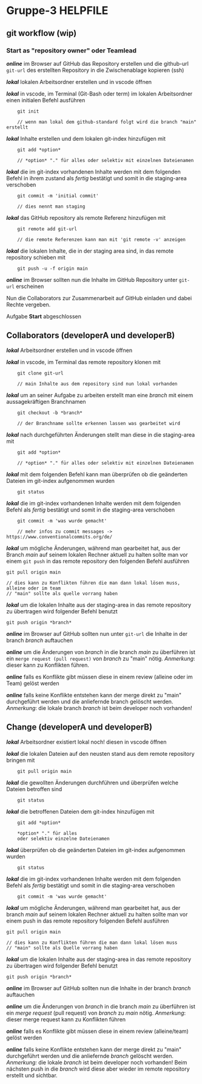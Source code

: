 



# Gruppe-3 HELPFILE
## git workflow (wip)
### Start as "repository owner" oder Teamlead

***online***	im Browser auf GitHub das Repository erstellen und die github-url `git-url` des erstellten Repository in die Zwischenablage kopieren (ssh)

***lokal***		lokalen Arbeitsordner erstellen und in vscode öffnen

***lokal***		in vscode, im Terminal (Git-Bash oder term) im lokalen Arbeitsordner einen initialen Befehl ausführen 

		git init
	
		// wenn man lokal dem github-standard folgt wird die branch "main" erstellt
***lokal***		Inhalte erstellen und dem lokalen git-index hinzufügen mit 
	
		git add *option*
		
		// *option* "." für alles oder selektiv mit einzelnen Dateienamen
***lokal***		die im git-index vorhandenen Inhalte werden mit dem folgenden Befehl  in ihrem zustand als _fertig_ bestätigt und somit in die staging-area verschoben

		git commit -m 'initial commit'

		// dies nennt man staging
***lokal***		das GitHub repository als remote Referenz hinzufügen mit 

		git remote add git-url
		
		// die remote Referenzen kann man mit 'git remote -v' anzeigen
***lokal***		die lokalen Inhalte, die in der staging area sind, in das remote repository schieben mit 

		git push -u -f origin main
***online***	im Browser sollten nun die Inhalte im GitHub Repository unter `git-url` erscheinen

Nun die Collaborators zur Zusammenarbeit auf GitHub einladen und dabei Rechte vergeben.

Aufgabe **Start** abgeschlossen

## Collaborators (developerA und developerB)

***lokal***		Arbeitsordner erstellen und in vscode öffnen

***lokal***		in vscode, im Terminal das remote repository klonen mit

		git clone git-url
		
		// main Inhalte aus dem repository sind nun lokal vorhanden
***lokal***		um an seiner Aufgabe zu arbeiten erstellt man eine *branch* mit einem aussagekräftigen Branchnamen

		git checkout -b *branch*
		
		// der Branchname sollte erkennen lassen was gearbeitet wird
***lokal***		nach durchgeführten Änderungen stellt man diese in die staging-area mit 	
		
		git add *option*
		
		// *option* "." für alles oder selektiv mit einzelnen Dateienamen
***lokal***		mit dem folgenden Befehl kann man überprüfen ob die geänderten Dateien im git-index aufgenommen wurden

		git status
***lokal***		die im git-index vorhandenen Inhalte werden mit dem folgenden Befehl als _fertig_ bestätigt und somit in die staging-area verschoben

		git commit -m 'was wurde gemacht'
		
		// mehr infos zu commit messages -> https://www.conventionalcommits.org/de/
***lokal***		um mögliche Änderungen, während man gearbeitet hat, aus der Branch *main* auf seinem lokalen Rechner aktuell zu halten sollte man vor einem `git push` in das remote repository den folgenden Befehl ausführen

	git pull origin main 

	// dies kann zu Konflikten führen die man dann lokal lösen muss, alleine oder im team
	// "main" sollte als quelle vorrang haben
***lokal***		um die lokalen Inhalte aus der staging-area in das remote repository zu übertragen wird folgender Befehl benutzt

	git push origin *branch*
***online***	im Browser auf GitHub sollten nun unter `git-url` die Inhalte in der branch *branch* auftauchen

***online***	um die Änderungen von *branch* in die branch *main* zu überführen ist ein `merge request (pull request)` von *branch* zu "main" nötig.  _Anmerkung_: dieser kann zu Konflikten führen.

***online***	falls es Konflikte gibt müssen diese in einem review (alleine oder im Team) gelöst werden

***online***	falls keine Konflikte entstehen kann der merge direkt zu "main" durchgeführt werden und die anliefernde branch gelöscht werden. _Anmerkung_: die lokale branch *branch* ist beim developer noch vorhanden!

## Change (developerA und developerB)
***lokal***		Arbeitsordner existiert lokal noch! diesen in vscode öffnen

***lokal***		die lokalen Dateien auf den neusten stand aus dem remote repository bringen mit 

		git pull origin main
***lokal***		die gewollten Änderungen durchführen und überprüfen welche Dateien betroffen sind

		git status
***lokal***		die betroffenen Dateien dem git-index hinzufügen mit

		git add *option*
				
		*option* "." für alles 
		oder selektiv einzelne Dateienamen
***lokal***		überprüfen ob die geänderten Dateien im git-index aufgenommen wurden

		git status
***lokal***		die im git-index vorhandenen Inhalte werden mit dem folgenden Befehl als _fertig_ bestätigt und somit in die staging-area verschoben

		git commit -m 'was wurde gemacht'
***lokal***		um mögliche Änderungen, während man gearbeitet hat, aus der branch *main* auf seinem lokalen Rechner aktuell zu halten sollte man vor einem push in das remote repository folgenden Befehl ausführen

	git pull origin main 

	// dies kann zu Konflikten führen die man dann lokal lösen muss
	// "main" sollte als Quelle vorrang haben
***lokal***		um die lokalen Inhalte aus der staging-area in das remote repository zu übertragen wird folgender Befehl benutzt

	git push origin *branch*
***online***	im Browser auf GitHub sollten nun die Inhalte in der branch *branch* auftauchen

***online***	um die Änderungen von  *branch* in die branch *main* zu überführen ist ein *merge request* (pull request) von *branch* zu *main* nötig. _Anmerkung_: dieser merge request kann zu Konflikten führen

***online***	falls es Konflikte gibt müssen diese in einem review (alleine/team) gelöst werden

***online***	falls keine Konflikte entstehen kann der merge direkt zu "main" durchgeführt werden und die anliefernde *branch* gelöscht werden. _Anmerkung:_ die lokale *branch* ist beim developer noch vorhanden! Beim nächsten push in die *branch* wird diese aber wieder im remote repository erstellt und sichtbar.
